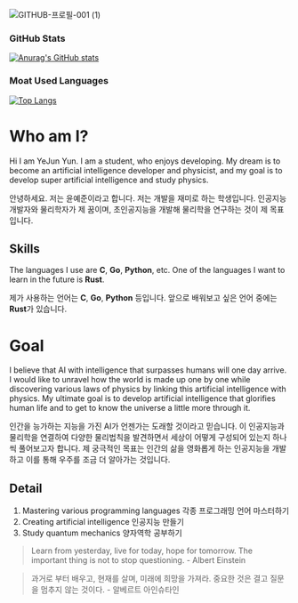 ![GITHUB-프로필-001 (1)](https://user-images.githubusercontent.com/81292281/126103576-22f04850-eaac-4d9f-b060-ae18fb1f880e.jpg)

### GitHub Stats

[![Anurag's GitHub stats](https://github-readme-stats.vercel.app/api?username=yunites&show_icons=true&include_all_commits=true&locale=en&theme=react)](https://github.com/yunites)

### Moat Used Languages

[![Top Langs](https://github-readme-stats.vercel.app/api/top-langs/?username=yunites&layout=compact&theme=react)](https://github.com/yunites)
# Who am I?

Hi I am YeJun Yun. I am a student, who enjoys developing. My dream is to become an artificial intelligence developer and physicist, and my goal is to develop super artificial intelligence and study physics.

안녕하세요. 저는 윤예준이라고 합니다. 저는 개발을 재미로 하는 학생입니다. 인공지능 개발자와 물리학자가 제 꿈이며, 초인공지능을 개발해 물리학을 연구하는 것이 제 목표입니다.

## Skills

The languages I use are **C**, **Go**, **Python**, etc. One of the languages I want to learn in the future is **Rust**.

제가 사용하는 언어는 **C**, **Go**, **Python** 등입니다. 앞으로 배워보고 싶은 언어 중에는 **Rust**가 있습니다.

# Goal

I believe that AI with intelligence that surpasses humans will one day arrive. I would like to unravel how the world is made up one by one while discovering various laws of physics by linking this artificial intelligence with physics. My ultimate goal is to develop artificial intelligence that glorifies human life and to get to know the universe a little more through it.

인간을 능가하는 지능을 가진 AI가 언젠가는 도래할 것이라고 믿습니다. 이 인공지능과 물리학을 연결하여 다양한 물리법칙을 발견하면서 세상이 어떻게 구성되어 있는지 하나씩 풀어보고자 합니다. 제 궁극적인 목표는 인간의 삶을 영화롭게 하는 인공지능을 개발하고 이를 통해 우주를 조금 더 알아가는 것입니다.

## Detail

 1. Mastering various programming languages
  각종 프로그래밍 언어 마스터하기
 2. Creating artificial intelligence
  인공지능 만들기
 3. Study quantum mechanics
   양자역학 공부하기

> Learn from yesterday, live for today, hope for tomorrow. The important thing is not to stop questioning. - Albert Einstein

> 과거로 부터 배우고, 현재를 살며, 미래에 희망을 가져라. 중요한 것은 결고 질문을 멈추지 않는 것이다. - 알베르트 아인슈타인

<!--
**yunites/yunites** is a ✨ _special_ ✨ repository because its `README.md` (this file) appears on your GitHub profile.
